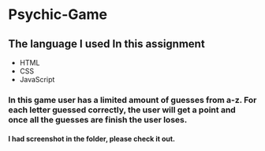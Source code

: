 # Psychic-Game

## The language I used In this assignment  
* HTML
* CSS
* JavaScript

### In this game user has a limited amount of guesses from a-z. For each letter guessed correctly, the user will get a point and once all the guesses are finish the user loses.

#### I had screenshot in the folder, please check it out.
